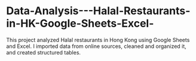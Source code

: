 # Data-Analysis---Halal-Restaurants-in-HK-Google-Sheets-Excel-
This project analyzed Halal restaurants in Hong Kong using Google Sheets and Excel. I imported data from online sources, cleaned and organized it, and created structured tables.
